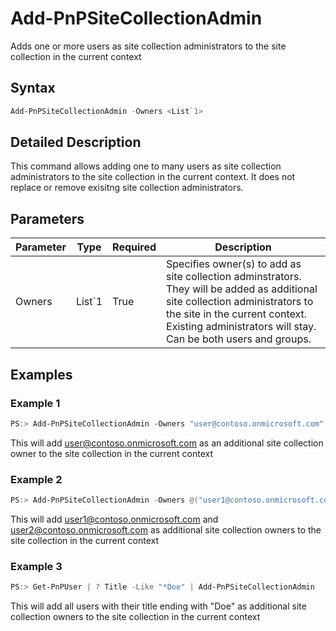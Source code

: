 # Add-PnPSiteCollectionAdmin
Adds one or more users as site collection administrators to the site collection in the current context
## Syntax
```powershell
Add-PnPSiteCollectionAdmin -Owners <List`1>
```


## Detailed Description
This command allows adding one to many users as site collection administrators to the site collection in the current context. It does not replace or remove exisitng site collection administrators.

## Parameters
Parameter|Type|Required|Description
---------|----|--------|-----------
|Owners|List`1|True|Specifies owner(s) to add as site collection adminstrators. They will be added as additional site collection administrators to the site in the current context. Existing administrators will stay. Can be both users and groups.|
## Examples

### Example 1
```powershell
PS:> Add-PnPSiteCollectionAdmin -Owners "user@contoso.onmicrosoft.com"
```
This will add user@contoso.onmicrosoft.com as an additional site collection owner to the site collection in the current context

### Example 2
```powershell
PS:> Add-PnPSiteCollectionAdmin -Owners @("user1@contoso.onmicrosoft.com", "user2@contoso.onmicrosoft.com")
```
This will add user1@contoso.onmicrosoft.com and user2@contoso.onmicrosoft.com as additional site collection owners to the site collection in the current context

### Example 3
```powershell
PS:> Get-PnPUser | ? Title -Like "*Doe" | Add-PnPSiteCollectionAdmin
```
This will add all users with their title ending with "Doe" as additional site collection owners to the site collection in the current context
